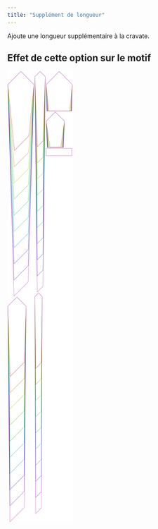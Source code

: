 ```yaml
---
title: "Supplément de longueur"
---
```


Ajoute une longueur supplémentaire à la cravate.

## Effet de cette option sur le motif

![Cette image montre l'effet de cette option en superposant plusieurs variantes qui ont une valeur différente pour cette option](trayvon_lengthbonus_sample.svg "Effet de cette option sur le motif")
